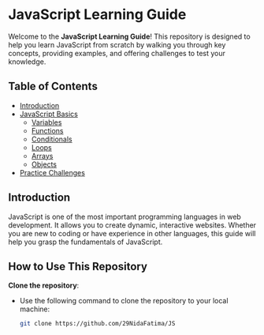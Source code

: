 # JavaScript Learning Guide

Welcome to the **JavaScript Learning Guide**! This repository is designed to help you learn JavaScript from scratch by walking you through key concepts, providing examples, and offering challenges to test your knowledge.

## Table of Contents
- [Introduction](#introduction)
- [JavaScript Basics](#javascript-basics)
  - [Variables](#variables)
  - [Functions](#functions)
  - [Conditionals](#conditionals)
  - [Loops](#loops)
  - [Arrays](#arrays)
  - [Objects](#objects)
- [Practice Challenges](#practice-challenges)

## Introduction

JavaScript is one of the most important programming languages in web development. It allows you to create dynamic, interactive websites. Whether you are new to coding or have experience in other languages, this guide will help you grasp the fundamentals of JavaScript.

## How to Use This Repository
 **Clone the repository**:
   - Use the following command to clone the repository to your local machine:
     ```bash
     git clone https://github.com/29NidaFatima/JS
     ```
   


